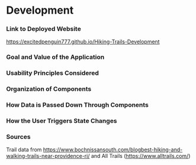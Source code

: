 # Development

### Link to Deployed Website

https://excitedpenguin777.github.io/Hiking-Trails-Development

### Goal and Value of the Application

### Usability Principles Considered

### Organization of Components

### How Data is Passed Down Through Components

### How the User Triggers State Changes

### Sources

Trail data from https://www.bochnissansouth.com/blogbest-hiking-and-walking-trails-near-providence-ri/ and All Trails (https://www.alltrails.com/)